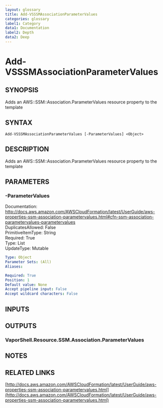 ```yaml
---
layout: glossary
title: Add-VSSSMAssociationParameterValues
categories: glossary
label1: Category
data1: Documentation
label2: Depth
data2: Deep
---
```


# Add-VSSSMAssociationParameterValues

## SYNOPSIS
Adds an AWS::SSM::Association.ParameterValues resource property to the template

## SYNTAX

```
Add-VSSSMAssociationParameterValues [-ParameterValues] <Object>
```

## DESCRIPTION
Adds an AWS::SSM::Association.ParameterValues resource property to the template

## PARAMETERS

### -ParameterValues
Documentation: http://docs.aws.amazon.com/AWSCloudFormation/latest/UserGuide/aws-properties-ssm-association-parametervalues.html#cfn-ssm-association-parametervalues-parametervalues    
DuplicatesAllowed: False    
PrimitiveItemType: String    
Required: True    
Type: List    
UpdateType: Mutable

```yaml
Type: Object
Parameter Sets: (All)
Aliases: 

Required: True
Position: 1
Default value: None
Accept pipeline input: False
Accept wildcard characters: False
```

## INPUTS

## OUTPUTS

### VaporShell.Resource.SSM.Association.ParameterValues

## NOTES

## RELATED LINKS

[http://docs.aws.amazon.com/AWSCloudFormation/latest/UserGuide/aws-properties-ssm-association-parametervalues.html](http://docs.aws.amazon.com/AWSCloudFormation/latest/UserGuide/aws-properties-ssm-association-parametervalues.html)

